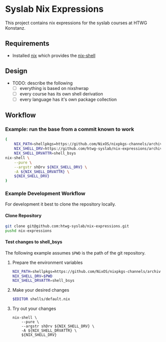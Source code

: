 # Syslab Nix Expressions
This project contains nix expressions for the syslab courses at HTWG Konstanz.

## Requirements

* Installed [nix](https://nixos.org/nix) which provides the [nix-shell](http://nixos.org/nix/manual/#sec-nix-shell)

## Design

* TODO: describe the following
    * [ ] everything is based on nixshwrap
    * [ ] every course has its own shell derivation
    * [ ] every language has it's own package collection

## Workflow

### Example: run the base from a commit known to work

```bash
(
    NIX_PATH=shellpkgs=https://github.com/NixOS/nixpkgs-channels/archive/6d6cf3f24acce7ef4dc541c797ad23e70889883b.tar.gz:$NIX_PATH
    NIX_SHELL_DRV=https://github.com/htwg-syslab/nix-expressions/archive/b9472c0fbac63e86e147db547b5242b10c26b3ed.tar.gz
    NIX_SHELL_DRVATTR=shell_bsys
nix-shell \
    --pure \
    --argstr shDrv ${NIX_SHELL_DRV} \
    -A ${NIX_SHELL_DRVATTR} \
    ${NIX_SHELL_DRV}
)
```

### Example Development Workflow

For development it best to clone the repository locally.

#### Clone Repository
```bash
git clone git@github.com:htwg-syslab/nix-expressions.git
pushd nix-expressions
```

#### Test changes to shell_bsys
The following example assumes `$PWD` is the path of the git repository.

1. Prepare the environment variables

    ```bash
    NIX_PATH=shellpkgs=https://github.com/NixOS/nixpkgs-channels/archive/6d6cf3f24acce7ef4dc541c797ad23e70889883b.tar.gz:$NIX_PATH
    NIX_SHELL_DRV=$PWD
    NIX_SHELL_DRVATTR=shell_bsys
    ```
2. Make your desired changes

    ```bash
    $EDITOR shells/default.nix
    ```
3. Try out your changes

    ```
    nix-shell \
        --pure \
        --argstr shDrv ${NIX_SHELL_DRV} \
        -A ${NIX_SHELL_DRVATTR} \
        ${NIX_SHELL_DRV}
    ```